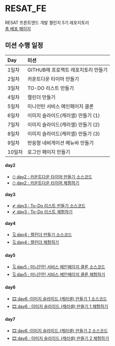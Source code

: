 # RESAT_FE
RESAT 프론트앤드 개발 챌린지 5기 레포지토리<br>
<a href="https://haazzero.github.io/RESAT_FE/">총 배포 페이지</a>

## 미션 수행 일정
|Day|미션|
|:---|:---|
|1일차|GITHUB에 프로젝트 레포지토리 만들기|
|2일차|카운트다운 타이머 만들기|
|3일차|TO-DO 리스트 만들기|
|4일차|캘린더 만들기|
|5일차|미니인턴 서비스 메인페이지 클론|
|6일차|이미지 슬라이드(캐러셀) 만들기 (1)|
|7일차|이미지 슬라이드(캐러셀) 만들기 (2)|
|8일차|이미지 슬라이드(캐러셀) 만들기 (3)|
|9일차|반응형 네비게이션 메뉴바 만들기|
|10일차|로그인 페이지 만들기|

#### day2
- <a href="https://github.com/haazzero/RESAT_FE/tree/main/day2">⏱ day2 : 카운트다운 타이머 만들기 소스코드</a>
- <a href="https://haazzero.github.io/RESAT_FE/day2/timer.html">⏱ day2 : 카운트다운 타이머 체험하기</a>

#### day3
- <a href="https://github.com/haazzero/RESAT_FE/tree/main/day3">✔ day3 : To-Do 리스트 만들기 소스코드</a>
- <a href="https://haazzero.github.io/RESAT_FE/day3/todoList.html">✔ day3 : To-Do 리스트 체험하기</a>

#### day4
- <a href="https://github.com/haazzero/RESAT_FE/tree/main/day4">🗓 day4 : 캘린더 만들기 소스코드</a>
- <a href="https://haazzero.github.io/RESAT_FE/day4/calendar.html">🗓 day4 : 캘린더 체험하기</a>

#### day5
- <a href="https://github.com/haazzero/RESAT_FE/tree/main/day5">🗓 day5 : 미니인턴 서비스 메인페이지 클론 소스코드</a>
- <a href="https://haazzero.github.io/RESAT_FE/day5/miniintern.html">🗓 day5 : 미니인턴 서비스 메인페이지 클론 체험하기</a>

#### day6
- <a href="https://github.com/haazzero/RESAT_FE/tree/main/day6">🎞 day6 :이미지 슬라이드 (캐러셀) 만들기 1 소스코드</a>
- <a href="https://haazzero.github.io/RESAT_FE/day6/carousel.html">🎞 day6 : 이미지 슬라이드 (캐러셀) 만들기 1 체험하기</a>

#### day7
- <a href="https://github.com/haazzero/RESAT_FE/tree/main/day7">🎞 day6 :이미지 슬라이드 (캐러셀) 만들기 2 소스코드</a>
- <a href="https://haazzero.github.io/RESAT_FE/day7/carousel_2.html">🎞 day6 : 이미지 슬라이드 (캐러셀) 만들기 2 체험하기</a>
